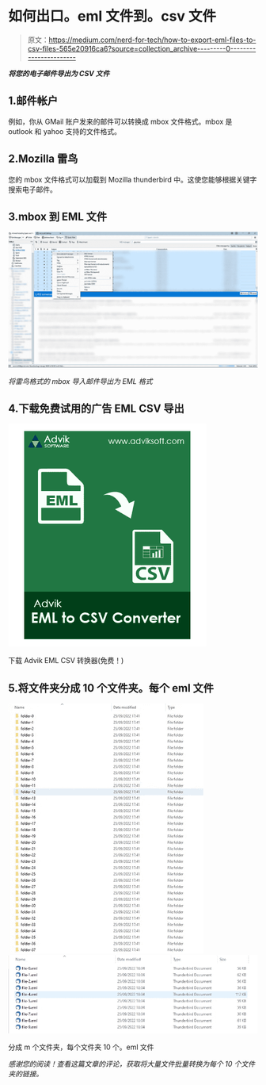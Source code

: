 # 如何出口。eml 文件到。csv 文件

> 原文：<https://medium.com/nerd-for-tech/how-to-export-eml-files-to-csv-files-565e20916ca6?source=collection_archive---------0----------------------->

***将您的电子邮件导出为 CSV 文件***

## 1.邮件帐户

例如，你从 GMail 账户发来的邮件可以转换成 mbox 文件格式。mbox 是 outlook 和 yahoo 支持的文件格式。

## 2.Mozilla 雷鸟

您的 mbox 文件格式可以加载到 Mozilla thunderbird 中。这使您能够根据关键字搜索电子邮件。

## 3.mbox 到 EML 文件

![](img/6ce3524cbed6dae732d48f34c00af6e5.png)

*将雷鸟格式的 mbox 导入邮件导出为 EML 格式*

## 4.下载免费试用的广告 EML CSV 导出

![](img/52045c0c63a67bd5bcb504eb1d1c8cca.png)

下载 Advik EML CSV 转换器(免费！)

## 5.将文件夹分成 10 个文件夹。每个 eml 文件

![](img/bbafbd64479de99a076fd0ee777df918.png)![](img/7a267e5601811d06041317e89baf2606.png)

分成 m 个文件夹，每个文件夹 10 个。eml 文件

*感谢您的阅读！查看这篇文章的评论，获取将大量文件批量转换为每个 10 个文件夹的链接。*